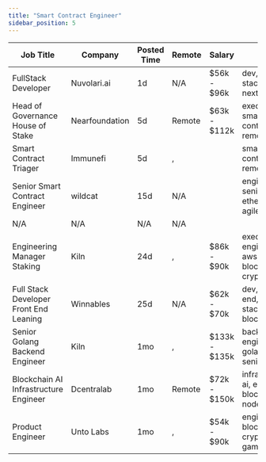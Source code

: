 ```yaml
---
title: "Smart Contract Engineer"
sidebar_position: 5
---
```


| Job Title | Company | Posted Time | Remote | Salary | Tags | Apply Link |
|-----------|---------|-------------|--------|--------|------|------------|
| FullStack Developer | Nuvolari.ai | 1d | N/A | $56k - $96k | dev, full stack, ai, defi, nextjs | [Apply](https://web3.career/full-stack-developer-nuvolari-ai/107305) |
| Head of Governance House of Stake | Nearfoundation | 5d | Remote | $63k - $112k | executive, smart contract, remote | [Apply](https://web3.career/head-of-governance-house-of-stake-nearfoundation/107360) |
| Smart Contract Triager | Immunefi | 5d | , |  | smart contract, remote | [Apply](https://web3.career/smart-contract-triager-immunefi/35470) |
| Senior Smart Contract Engineer | wildcat | 15d | N/A |  | engineer, senior, ethereum, agile, crypto | [Apply](https://web3.career/senior-smart-contract-engineer-wildcat/108465) |
| N/A | N/A | N/A | N/A |  |  | [Apply](https://web3.career/metana) |
| Engineering Manager Staking | Kiln | 24d | , | $86k - $90k | executive, engineer, aws, blockchain, crypto | [Apply](https://web3.career/engineering-manager-staking-kiln/107804) |
| Full Stack Developer Front End Leaning | Winnables | 25d | N/A | $62k - $70k | dev, front end, full stack, remote, blockchain | [Apply](https://web3.career/full-stack-developer-front-end-leaning-winnables/105877) |
| Senior Golang Backend Engineer | Kiln | 1mo | , | $133k - $135k | backend, engineer, golang, senior, aws | [Apply](https://web3.career/senior-golang-backend-engineer-kiln/106707) |
| Blockchain AI Infrastructure Engineer | Dcentralab | 1mo | Remote | $72k - $150k | infrastructure, ai, engineer, blockchain, node | [Apply](https://web3.career/blockchain-ai-infrastructure-engineer-dcentralab/106641) |
| Product Engineer | Unto Labs | 1mo | , | $54k - $90k | engineer, blockchain, crypto, defi, gaming | [Apply](https://web3.career/product-engineer-untolabs/106582) |
